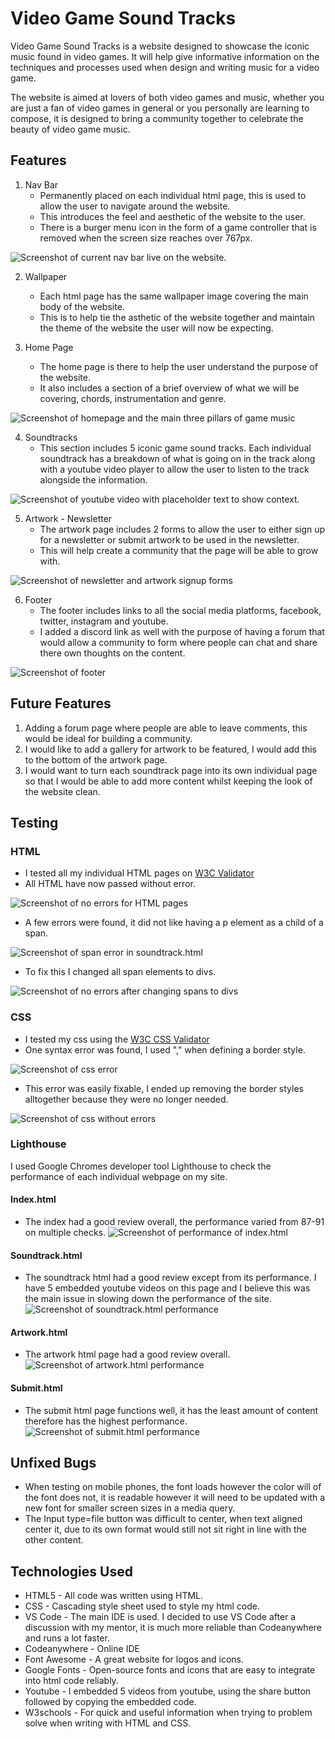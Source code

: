 # **Video Game Sound Tracks**

Video Game Sound Tracks is a website designed to showcase the iconic music found in video games. It will help give informative information on the techniques and processes used when design and writing music for a video game. 

The website is aimed at lovers of both video games and music, whether you are just a fan of video games in general or you personally are learning to compose, it is designed to bring a community together to celebrate the beauty of video game music.

## **Features** 

1. Nav Bar
    - Permanently placed on each individual html page, this is used to allow the user to navigate around the website.
    - This introduces the feel and aesthetic of the website to the user. 
    - There is a burger menu icon in the form of a game controller that is removed when the screen size reaches over 767px. 

![Screenshot of current nav bar live on the website.](/assets/images/Nav%20Bar.jpg) 

2. Wallpaper
    - Each html page has the same wallpaper image covering the main body of the website. 
    - This is to help tie the asthetic of the website together and maintain the theme of the website the user will now be expecting. 

3. Home Page
    - The home page is there to help the user understand the purpose of the website.
    - It also includes a section of a brief overview of what we will be covering, chords, instrumentation and genre.

![Screenshot of homepage and the main three pillars of game music](/assets/images/homepage.jpg)      

4. Soundtracks
    - This section includes 5 iconic game sound tracks. Each individual soundtrack has a breakdown of what is going on in the track along with a youtube video player to allow the user to listen to the track alongside the information.

![Screenshot of youtube video with placeholder text to show context.](/assets/images/youtube.jpg)

5. Artwork - Newsletter
    - The artwork page includes 2 forms to allow the user to either sign up for a newsletter or submit artwork to be used in the newsletter. 
    - This will help create a community that the page will be able to grow with. 

![Screenshot of newsletter and artwork signup forms](/assets/images/signupform.jpg)

6. Footer 
    - The footer includes links to all the social media platforms, facebook, twitter, instagram and youtube.
    - I added a discord link as well with the purpose of having a forum that would allow a community to form where people can chat and share there own thoughts on the content.

![Screenshot of footer](/assets/images/Footer.jpg)

## Future Features

1. Adding a forum page where people are able to leave comments, this would be ideal for building a community. 
2. I would like to add a gallery for artwork to be featured, I would add this to the bottom of the artwork page. 
3. I would want to turn each soundtrack page into its own individual page so that I would be able to add more content whilst keeping the look of the website clean. 

## Testing

### HTML

- I tested all my individual HTML pages on [W3C Validator](https://validator.w3.org/)
- All HTML have now passed without error.

![Screenshot of no errors for HTML pages](/assets/images/noerrors.jpg)

- A few errors were found, it did not like having a p element as a child of a span. 

![Screenshot of span error in soundtrack.html](/assets/images/span-error.jpg)

- To fix this I changed all span elements to divs. 

![Screenshot of no errors after changing spans to divs](/assets/images/divfix.jpg)

### CSS

- I tested my css using the [W3C CSS Validator](https://jigsaw.w3.org/css-validator/#validate_by_input)
- One syntax error was found, I used "," when defining a border style. 

![Screenshot of css error](/assets/images/css-error.jpg)

- This error was easily fixable, I ended up removing the border styles alltogether because they were no longer needed.

![Screenshot of css without errors](/assets/images/CSS-no-errors.jpg)

### Lighthouse

I used Google Chromes developer tool Lighthouse to check the performance of each individual webpage on my site.

#### Index.html

- The index had a good review overall, the performance varied from 87-91 on multiple checks.
![Screenshot of performance of index.html](/assets/images/index-html-check.jpg)

#### Soundtrack.html

- The soundtrack html had a good review except from its performance. I have 5 embedded youtube videos on this page and I believe this was the main issue in slowing down the performance of the site.
![Screenshot of soundtrack.html performance](/assets/images/soundtrack-html-check.jpg)

#### Artwork.html

- The artwork html page had a good review overall.
![Screenshot of artwork.html performance](/assets/images/artwork-html-check.jpg) 

#### Submit.html

- The submit html page functions well, it has the least amount of content therefore has the highest performance.
![Screenshot of submit.html performance](/assets/images/submit-html-check.jpg)

## Unfixed Bugs

- When testing on mobile phones, the font loads however the color will of the font does not, it is readable however it will need to be updated with a new font for smaller screen sizes in a media query.
- The Input type=file button was difficult to center, when text aligned center it, due to its own format would still not sit right in line with the other content. 

## Technologies Used

- HTML5 - All code was written using HTML. 
- CSS - Cascading style sheet used to style my html code.
- VS Code - The main IDE is used. I decided to use VS Code after a discussion with my mentor, it is much more reliable than Codeanywhere and runs a lot faster.
- Codeanywhere - Online IDE 
- Font Awesome - A great website for logos and icons.
- Google Fonts - Open-source fonts and icons that are easy to integrate into html code reliably. 
- Youtube - I embedded 5 videos from youtube, using the share button followed by copying the embedded code.
- W3schools - For quick and useful information when trying to problem solve when writing with HTML and CSS.

